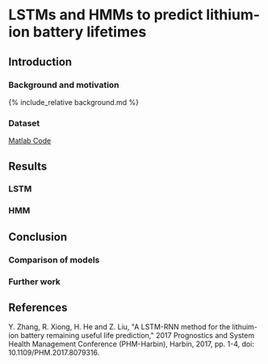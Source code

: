 <script src="https://cdn.mathjax.org/mathjax/latest/MathJax.js?config=TeX-AMS-MML_HTMLorMML" type="text/javascript"></script>
# LSTMs and HMMs to predict lithium-ion battery lifetimes

## Introduction

### Background and motivation

{% include_relative background.md %}

### Dataset
[Matlab Code](https://cs4641team4summer2020.github.io/matlab)
## Results

### LSTM

### HMM

## Conclusion

### Comparison of models

### Further work

## References

Y. Zhang, R. Xiong, H. He and Z. Liu, "A LSTM-RNN method for the lithuim-ion battery remaining useful life prediction," 2017 Prognostics
and System Health Management Conference (PHM-Harbin), Harbin, 2017, pp. 1-4, doi: 10.1109/PHM.2017.8079316.

